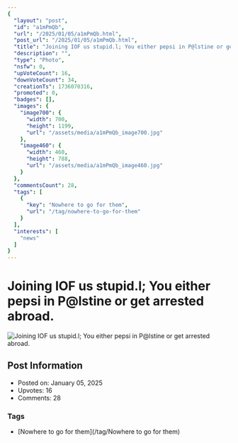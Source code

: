 ```yaml
---
{
  "layout": "post",
  "id": "a1mPmQb",
  "url": "/2025/01/05/a1mPmQb.html",
  "post_url": "/2025/01/05/a1mPmQb.html",
  "title": "Joining IOF us stupid.l; You either pepsi in P@lstine or get arrested abroad.",
  "description": "",
  "type": "Photo",
  "nsfw": 0,
  "upVoteCount": 16,
  "downVoteCount": 34,
  "creationTs": 1736070316,
  "promoted": 0,
  "badges": [],
  "images": {
    "image700": {
      "width": 700,
      "height": 1199,
      "url": "/assets/media/a1mPmQb_image700.jpg"
    },
    "image460": {
      "width": 460,
      "height": 788,
      "url": "/assets/media/a1mPmQb_image460.jpg"
    }
  },
  "commentsCount": 28,
  "tags": [
    {
      "key": "Nowhere to go for them",
      "url": "/tag/nowhere-to-go-for-them"
    }
  ],
  "interests": [
    "news"
  ]
}
---
```


# Joining IOF us stupid.l; You either pepsi in P@lstine or get arrested abroad.

![Joining IOF us stupid.l; You either pepsi in P@lstine or get arrested abroad.](/assets/media/a1mPmQb_image700.jpg)

## Post Information

- Posted on: January 05, 2025
- Upvotes: 16
- Comments: 28

### Tags

- [Nowhere to go for them](/tag/Nowhere to go for them)
